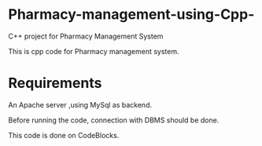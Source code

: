# Pharmacy-management-using-Cpp-
C++ project for Pharmacy Management System

This is cpp code for Pharmacy management system. 

# Requirements
An Apache server ,using MySql as backend.

Before running the code, connection with DBMS should be done.

This code is done on CodeBlocks.
